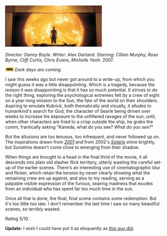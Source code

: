 <!--
.. title: Sunshine
.. slug: sunshine
.. date: 2007-05-01 13:13:43-05:00
.. tags: Movies
.. link: 
.. description: 
.. type: text
-->


![](/files/2007/05/smithc7584042007p01.jpg "Turned out nice again.")

*Director: Danny Boyle.*
*Writer: Alex Garland.*
*Starring: Cillian Murphy, Rose Byrne, Cliff Curtis, Chris Evans, Michelle Yeoh.*
2007.

[![Internet Movie Database](/files/2007/03/imdb.png)](http://imdb.com/title/tt0448134/)
*Dark days are coming.*

I saw this weeks ago but never got around to a write-up, from which you
might guess it was a little disappointing. Which is a tragedy, because
the *reason* it was disappointing is that it has so much potential. It
strives to do the right thing, exploring the psychological extremes felt
by a crew of eight on a year-long mission to the Sun, the fate of the
world on their shoulders. Aspiring to emulate Kubrick, both thematically
and visually, it alludes to humankind's search for God, the character of
Searle being driven over weeks to increase his exposure to the
unfiltered ravages of the sun, until, when other characters are fried to
a crisp outside the ship, he grabs the comm, frantically asking "Kaneda,
what do you see? *What do you see?*"

But the allusions are too tenuous, too infrequent, and never followed up
on. The inspirations drawn from
[*2001*](http://imdb.com/title/tt0062622/) and from 2002's
[*Solaris*](http://imdb.com/title/tt0307479/) shine brightly, but
Sunshine doesn't come close to emerging from their shadow.

When things are brought to a head in the final third of the movie, it
all descends into plain old slasher flick territory, utterly wasting the
careful set-up of the earlier scenes. There's an interesting use of
cinematographic blur and flicker, which retain the tension by never
clearly showing what the remaining crew are up against, and also to my
reading, serving as a palpable visible expression of the furious,
searing madness that exudes from an individual who has spent far too
much time in the sun.

Once all that is done, the final, final scene contains some redemption.
But it's too little too late. I don't remember the last time I saw so
many beautiful scenes, so terribly wasted.

Rating 5/10.

**Update:** I wish I could have put it as eloquently as [this guy
did](http://bldgblog.blogspot.com/2007/07/chemical-radiance-review-of-film.html).